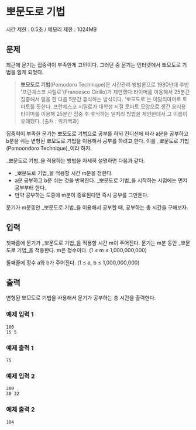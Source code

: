 # 뽀문도로 기법

시간 제한  : 0.5초 / 메모리 제한 : 1024MB

## 문제

최근에 문기는 집중력이 부족한게 고민이다. 그러던 중 문기는 인터넷에서 뽀모도로 기법을 알게 되었다.

> **뽀모도로 기법**(Pomodoro Technique)은 시간관리 방법론으로 1980년대 후반 '프란체스코 시릴로'(Francesco Cirillo)가 제안했다.타이머를 이용해서 25분간 집중해서 일을 한 다음 5분간 휴식하는 방식이다. '뽀모도로'는 이탈리아어로 토마토를 뜻한다. 프란체스코 시릴로가 대학생 시절 토마토 모양으로 생긴 요리용 타이머를 이용해 25분간 집중 후 휴식하는 일처리 방법을 제안한데서 그 이름이 유래했다. [출처 : 위키백과]

집중력이 부족한 문기는 뽀모도로 기법으로 공부를 하되 컨디션에 따라 a분을 공부하고 b분을 쉬는 변형된 뽀모도로 기법을 이용해서 공부를 하려고 한다. 이를 _뽀문도로 기법(Pomoondoro Technique)_이라 하자.

_뽀문도로 기법_을 적용하는 방법을 자세히 설명하면 다음과 같다.

- _뽀문도로 기법_을 적용할 시간 m분을 정한다.
- a분 공부하고 b분 쉬는 것을 반복한다. _뽀문도로 기법_을 시작하는 시점에는 먼저 공부부터 한다.
- 만약 공부하는 도중에 m분이 종료된다면 즉시 공부를 그만둔다.

문기가 m분동안 _뽀문도로 기법_을 이용해서 공부할 때, 공부하는 총 시간을 구해보자.



## 입력

첫째줄에 문기가 _뽀문도로 기법_을 적용할 시간 m이 주어진다. 문기는 m분 동안 _뽀문도로 기법_을 적용한다. m은 정수이다. (1 ≤ m ≤ 1,000,000,000)

둘째줄에 정수 a와 b가 주어진다. (1 ≤ a, b ≤ 1,000,000,000)



## 출력

변형된 뽀모도로 기법을 사용해서 문기가 공부하는 총 시간을 출력한다.



### 예제 입력 1

```
100
15 5
```

### 예제 출력 1

```
75
```

### 예제 입력 2

```
200
30 32
```

### 예제 출력 2

```
104
```


